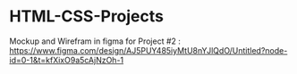 # HTML-CSS-Projects

Mockup and Wirefram in figma for Project #2 : https://www.figma.com/design/AJ5PUY485iyMtU8nYJlQdO/Untitled?node-id=0-1&t=kfXixO9a5cAjNzOh-1
